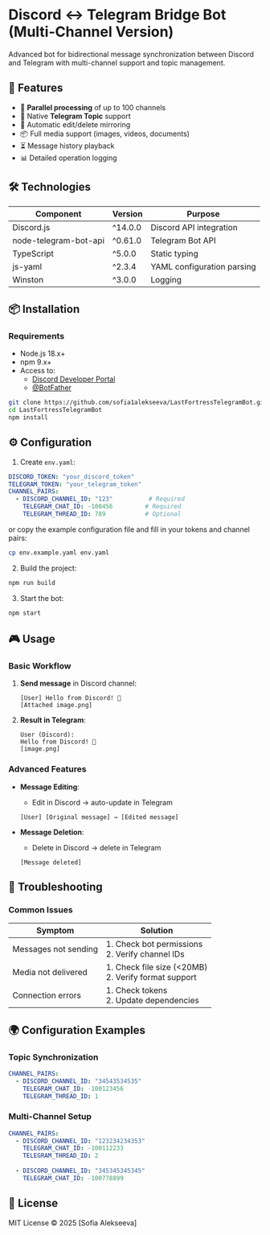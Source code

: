 # Discord ↔ Telegram Bridge Bot (Multi-Channel Version)


Advanced bot for bidirectional message synchronization between Discord and Telegram with multi-channel support and topic management.

## 🌟 Features
- 🚀 **Parallel processing** of up to 100 channels
- 🧵 Native **Telegram Topic** support
- 🔄 Automatic edit/delete mirroring
- 📦 Full media support (images, videos, documents)
- ⏳ Message history playback
- 📊 Detailed operation logging

## 🛠 Technologies
| Component             | Version    | Purpose                     |
|-----------------------|------------|-----------------------------|
| Discord.js            | ^14.0.0    | Discord API integration     |
| node-telegram-bot-api | ^0.61.0    | Telegram Bot API            |
| TypeScript            | ^5.0.0     | Static typing               |
| js-yaml               | ^2.3.4     | YAML configuration parsing  |
| Winston               | ^3.0.0     | Logging                     |

## 📦 Installation

### Requirements
- Node.js 18.x+
- npm 9.x+
- Access to:
  - [Discord Developer Portal](https://discord.com/developers/applications)
  - [@BotFather](https://t.me/BotFather)

```bash
git clone https://github.com/sofia1alekseeva/LastFortressTelegramBot.git
cd LastFortressTelegramBot
npm install
```

## ⚙️ Configuration

1. Create `env.yaml`:
```yaml
DISCORD_TOKEN: "your_discord_token"
TELEGRAM_TOKEN: "your_telegram_token"
CHANNEL_PAIRS:
  - DISCORD_CHANNEL_ID: "123"          # Required
    TELEGRAM_CHAT_ID: -100456         # Required
    TELEGRAM_THREAD_ID: 789           # Optional
```
or copy the example configuration file and fill in your tokens and channel pairs:
```bash
cp env.example.yaml env.yaml
```
2. Build the project:
```bash
npm run build
```

3. Start the bot:
```bash
npm start
```

## 🎮 Usage

### Basic Workflow
1. **Send message** in Discord channel:
   ```discord
   [User] Hello from Discord! 🚀
   [Attached image.png]
   ```

2. **Result in Telegram**:
   ```
   User (Discord):
   Hello from Discord! 🚀
   [image.png]
   ```

### Advanced Features
- **Message Editing**:
  - Edit in Discord → auto-update in Telegram
  ```discord
  [User] [Original message] → [Edited message]
  ```

- **Message Deletion**:
  - Delete in Discord → delete in Telegram
  ```discord
  [Message deleted]
  ```

## 🚨 Troubleshooting

### Common Issues
| Symptom                | Solution                          |
|------------------------|----------------------------------|
| Messages not sending | 1. Check bot permissions<br>2. Verify channel IDs |
| Media not delivered | 1. Check file size (<20MB)<br>2. Verify format support |
| Connection errors     | 1. Check tokens<br>2. Update dependencies |


## 🌍 Configuration Examples

### Topic Synchronization
```yaml
CHANNEL_PAIRS:
  - DISCORD_CHANNEL_ID: "34543534535"
    TELEGRAM_CHAT_ID: -100123456
    TELEGRAM_THREAD_ID: 1
```

### Multi-Channel Setup
```yaml
CHANNEL_PAIRS:
  - DISCORD_CHANNEL_ID: "123234234353"
    TELEGRAM_CHAT_ID: -100112233
    TELEGRAM_THREAD_ID: 2
  
  - DISCORD_CHANNEL_ID: "345345345345"
    TELEGRAM_CHAT_ID: -100778899
```

## 📄 License
MIT License © 2025 [Sofia Alekseeva]